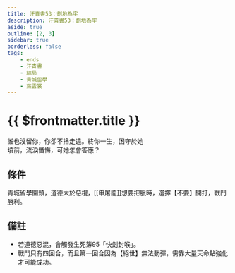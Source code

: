 ```yaml
---
title: 汗青書53：劃地為牢
description: 汗青書53：劃地為牢
aside: true
outline: [2, 3]
sidebar: true
borderless: false
tags:
    - ends
    - 汗青書
    - 結局
    - 青城留學
    - 葉雲裳
---
```


# {{ $frontmatter.title }}

<EndBackground no=53 title="劃地為牢">
誰也沒留你，你卻不捨走遠。終你一生，困守於她<br>
墳前，流淚懺悔，可她怎會答應？
</EndBackground>

## 條件
青城留學開頭，道德大於惡棍，[[申屠龍]]想要把脈時，選擇【不要】開打，戰鬥勝利。

## 備註
- 若道德惡混，會觸發<BadendIcon :no="95">生死簿95「快劍封喉」</BadendIcon>。
- 戰鬥只有四回合，而且第一回合因為【絕世】無法動彈，需靠大量天命點強化才可能成功。